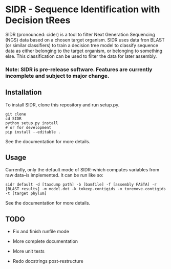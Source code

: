 # SIDR - Sequence Identification with Decision tRees

SIDR (pronounced: cider) is a tool to filter Next Generation Sequencing (NGS) data based on a chosen target organism. SIDR uses data fron BLAST (or similar classifiers) to train a decision tree model to classify sequence data as either belonging to the target organism, or belonging to something else. This classification can be used to filter the data for later assembly.

### Note: SIDR is pre-release software. Features are currently incomplete and subject to major change.

## Installation

To install SIDR, clone this repository and run setup.py.

    git clone 
    cd SIDR
    python setup.py install
    # or for development
    pip install --editable .

See the documentation for more details.

## Usage

Currently, only the default mode of SIDR–which computes variables from raw data–is implemented. It can be run like so:

    sidr default -d [taxdump path] -b [bamfile] -f [assembly FASTA] -r [BLAST results] -m model.dot -k tokeep.contigids -x toremove.contigids -t [target phylum] 

See the documentation for more details.

## TODO

- Fix and finish runfile mode

- More complete documentation

- More unit tests

- Redo docstrings post-restructure